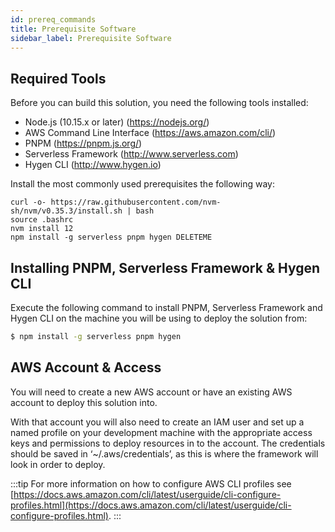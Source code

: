 ```yaml
---
id: prereq_commands
title: Prerequisite Software
sidebar_label: Prerequisite Software
---
```

## Required Tools
Before you can build this solution, you need the following tools installed:

* Node.js (10.15.x or later) (<https://nodejs.org/>)
* AWS Command Line Interface (<https://aws.amazon.com/cli/>)
* PNPM (<https://pnpm.js.org/>)
* Serverless Framework (<http://www.serverless.com>)
* Hygen CLI (<http://www.hygen.io>)

Install the most commonly used prerequisites the following way:

``` {.sh}
curl -o- https://raw.githubusercontent.com/nvm-sh/nvm/v0.35.3/install.sh | bash
source .bashrc
nvm install 12
npm install -g serverless pnpm hygen DELETEME
```

## Installing PNPM, Serverless Framework & Hygen CLI

Execute the following command to install PNPM, Serverless Framework and Hygen CLI on the machine you will be using to deploy the solution from:
```bash
$ npm install -g serverless pnpm hygen
```

## AWS Account & Access
You will need to create a new AWS account or have an existing AWS account to deploy this solution into.

With that account you will also need to create an IAM user and set up a named profile on your development machine with the appropriate access keys and permissions to deploy resources in to the account. The credentials should be saved in ‘~/.aws/credentials’, as this is where the framework will look in order to deploy. 

:::tip
For more information on how to configure AWS CLI profiles see [https://docs.aws.amazon.com/cli/latest/userguide/cli-configure-profiles.html](https://docs.aws.amazon.com/cli/latest/userguide/cli-configure-profiles.html).
:::
